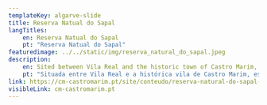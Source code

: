 ```yaml
---
templateKey: algarve-slide
title: Reserva Natual do Sapal
langTitles:
    en: Reserva Natual do Sapal
    pt: "Reserva Natual do Sapal"
featuredimage: ../../static/img/reserva_natural_do_sapal.jpeg
description: 
    en: Sited between Vila Real and the historic town of Castro Marim, this 2,000-hectare reserve is an area of wetlands and salt marches providing excellent conditions for over 150 species of resident and migratory birdlife including flamingos, redshanks, storks and avocets. There are tracks and trails ideal for walking or cycling and it can be easily reached using the N125 coastal road or the A22 motorway.
    pt: "Situada entre Vila Real e a histórica vila de Castro Marim, esta reserva de 2.000 hectares é uma zona de zonas húmidas e salinas que proporcionam excelentes condições a mais de 150 espécies de aves residentes e migratórias incluindo flamingos, canas vermelhas, cegonhas e alfaiates. Existem trilhos e percursos ideais para caminhadas ou ciclismo e podem ser facilmente acedidos pela estrada costeira N125 ou pela auto-estrada A22."
link: https://cm-castromarim.pt/site/conteudo/reserva-natural-do-sapal-de-cmvrsa/m2
visibleLink: cm-castromarim.pt
---
```


